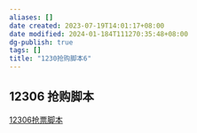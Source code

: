 ```yaml
---
aliases: []
date created: 2023-07-19T14:01:17+08:00
date modified: 2024-01-184T111270:35:48+08:00
dg-publish: true
tags: []
title: "1230抢购脚本6"
---
```


## 12306 抢购脚本
[12306抢票脚本](../../../3%20计算机/软件开发/爬虫/12306抢票脚本.md)